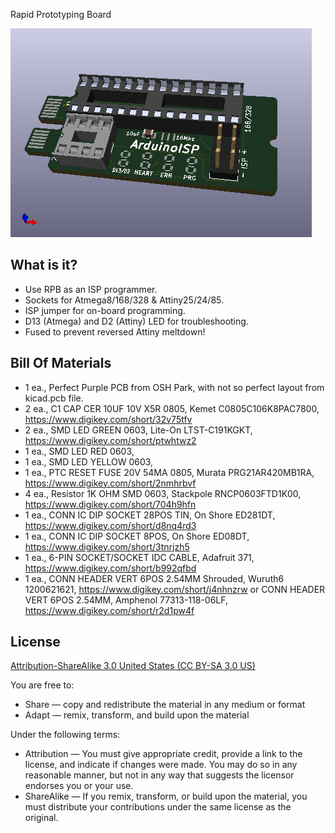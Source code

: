 Rapid Prototyping Board

![Picture](project.png) 

What is it?
-----------

- Use RPB as an ISP programmer. 
- Sockets for Atmega8/168/328 & Attiny25/24/85.
- ISP jumper for on-board programming.
- D13 (Atmega) and D2 (Attiny) LED for troubleshooting.
- Fused to prevent reversed Attiny meltdown!


Bill Of Materials
----------------
  
- 1 ea., Perfect Purple PCB from OSH Park, with not so perfect layout from kicad.pcb file.
- 2 ea., C1 CAP CER 10UF 10V X5R 0805, Kemet C0805C106K8PAC7800, https://www.digikey.com/short/32v75tfv
- 2 ea., SMD LED GREEN 0603, Lite-On LTST-C191KGKT, https://www.digikey.com/short/ptwhtwz2
- 1 ea., SMD LED RED 0603,
- 1 ea., SMD LED YELLOW 0603,
- 1 ea., PTC RESET FUSE 20V 54MA 0805, Murata PRG21AR420MB1RA, https://www.digikey.com/short/2nmhrbvf
- 4 ea., Resistor 1K OHM SMD 0603, Stackpole RNCP0603FTD1K00, https://www.digikey.com/short/704h9hfn
- 1 ea., CONN IC DIP SOCKET 28POS TIN, On Shore ED281DT, https://www.digikey.com/short/d8nq4rd3
- 1 ea., CONN IC DIP SOCKET 8POS, On Shore ED08DT, https://www.digikey.com/short/3tnrjzh5
- 1 ea., 6-PIN SOCKET/SOCKET IDC CABLE, Adafruit 371, https://www.digikey.com/short/b992qfbd
- 1 ea., CONN HEADER VERT 6POS 2.54MM Shrouded, Wuruth6 1200621621, https://www.digikey.com/short/j4nhnzrw
         or CONN HEADER VERT 6POS 2.54MM, Amphenol 77313-118-06LF, https://www.digikey.com/short/r2d1pw4f

License
----------------
[Attribution-ShareAlike 3.0 United States (CC BY-SA 3.0 US)](https://creativecommons.org/licenses/by-sa/3.0/us/)

You are free to:

- Share — copy and redistribute the material in any medium or format
- Adapt — remix, transform, and build upon the material

Under the following terms:

- Attribution — You must give appropriate credit, provide a link to the license, and indicate if changes were made. You may do so in any reasonable manner, but not in any way that suggests the licensor endorses you or your use.
- ShareAlike — If you remix, transform, or build upon the material, you must distribute your contributions under the same license as the original.